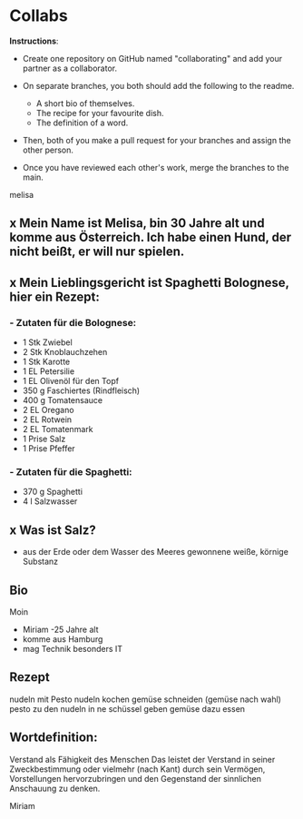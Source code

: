 # Collabs

**Instructions**:

- Create one repository on GitHub named "collaborating" and add your partner as a collaborator.
- On separate branches, you both should add the following to the readme.

  - A short bio of themselves.
  - The recipe for your favourite dish.
  - The definition of a word.

- Then, both of you make a pull request for your branches and assign the other person.
- Once you have reviewed each other's work, merge the branches to the main.

melisa
## x Mein Name ist Melisa, bin 30 Jahre alt und komme aus Österreich. Ich habe einen Hund, der nicht beißt, er will nur spielen.

## x Mein Lieblingsgericht ist Spaghetti Bolognese, hier ein Rezept:
### - Zutaten für die Bolognese:
- 1 	Stk 	Zwiebel
- 2 	Stk 	Knoblauchzehen
- 1 	Stk 	Karotte
- 1 	EL 	Petersilie
- 1 	EL 	Olivenöl für den Topf
- 350 	g 	Faschiertes (Rindfleisch)
- 400 	g 	Tomatensauce
- 2 	EL 	Oregano
- 2 	EL 	Rotwein
- 2 	EL 	Tomatenmark
- 1 	Prise 	Salz
- 1 	Prise 	Pfeffer
### - Zutaten für die Spaghetti:
 - 370 	g 	Spaghetti
 - 4 	l 	Salzwasser 

## x Was ist Salz?
- aus der Erde oder dem Wasser des Meeres gewonnene weiße, körnige Substanz


## Bio
Moin 
- Miriam
-25 Jahre alt
- komme aus Hamburg
- mag Technik besonders IT

## Rezept
nudeln mit Pesto
nudeln kochen 
gemüse schneiden (gemüse nach wahl)
pesto zu den nudeln in ne schüssel geben
gemüse dazu 
essen 



## Wortdefinition:

Verstand als Fähigkeit des Menschen
Das leistet der Verstand in seiner Zweckbestimmung oder vielmehr (nach Kant) durch sein Vermögen, 
Vorstellungen hervorzubringen und den Gegenstand der sinnlichen Anschauung zu denken.

 Miriam
